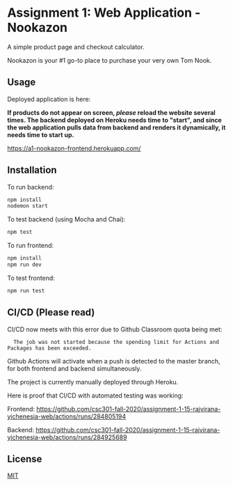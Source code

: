 # Assignment 1: Web Application - Nookazon

A simple product page and checkout calculator. 

Nookazon is your #1 go-to place to purchase your very own Tom Nook.

## Usage

Deployed application is here:

**If products do not appear on screen, *please* reload the website several times. The backend deployed on Heroku needs time to "start", and since the web application 
pulls data from backend and renders it dynamically, it needs time to start up.**

https://a1-nookazon-frontend.herokuapp.com/

## Installation

To run backend:

```bash
npm install
nodemon start
```

To test backend (using Mocha and Chai):

```bash
npm test
```

To run frontend:

```bash
npm install
npm run dev
```

To test frontend:

```bash
npm run test
```

## CI/CD **(Please read)**

CI/CD now meets with this error due to Github Classroom quota being met:

```
  The job was not started because the spending limit for Actions and Packages has been exceeded.
```

Github Actions will activate when a push is detected to the master branch, for both frontend and backend simultaneously.

The project is currently manually deployed through Heroku.

Here is proof that CI/CD with automated testing was working:

Frontend:
https://github.com/csc301-fall-2020/assignment-1-15-rajvirana-yichenesia-web/actions/runs/284805194

Backend:
https://github.com/csc301-fall-2020/assignment-1-15-rajvirana-yichenesia-web/actions/runs/284925689

## License
[MIT](https://choosealicense.com/licenses/mit/)
